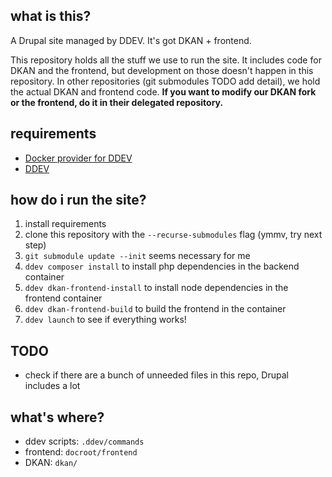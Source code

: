 ## what is this?

A Drupal site managed by DDEV. It's got DKAN + frontend.

This repository holds all the stuff we use to run the site. It includes code
for DKAN and the frontend, but development on those doesn't happen in this
repository. In other repositories (git submodules TODO add detail), we hold
the actual DKAN and frontend code. **If you want to modify our DKAN fork or
the frontend, do it in their delegated repository.**

## requirements

* [Docker provider for DDEV](https://ddev.readthedocs.io/en/stable/users/install/docker-installation/#docker-installation-windows)
* [DDEV](https://ddev.readthedocs.io/en/stable/)

## how do i run the site?

1. install requirements
1. clone this repository with the `--recurse-submodules` flag (ymmv, try next step)
1. `git submodule update --init` seems necessary for me
1. `ddev composer install` to install php dependencies in the backend container
1. `ddev dkan-frontend-install` to install node dependencies in the frontend container
1. `ddev dkan-frontend-build` to build the frontend in the container
1. `ddev launch` to see if everything works!

## TODO

* check if there are a bunch of unneeded files in this repo, Drupal includes a
  lot

## what's where?

* ddev scripts: `.ddev/commands`
* frontend: `docroot/frontend`
* DKAN: `dkan/`
